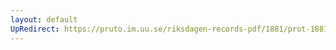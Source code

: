 ```yaml
---
layout: default
UpRedirect: https://pruto.im.uu.se/riksdagen-records-pdf/1881/prot-1881--ak--017/prot-1881--ak--017_002.pdf
---
```


